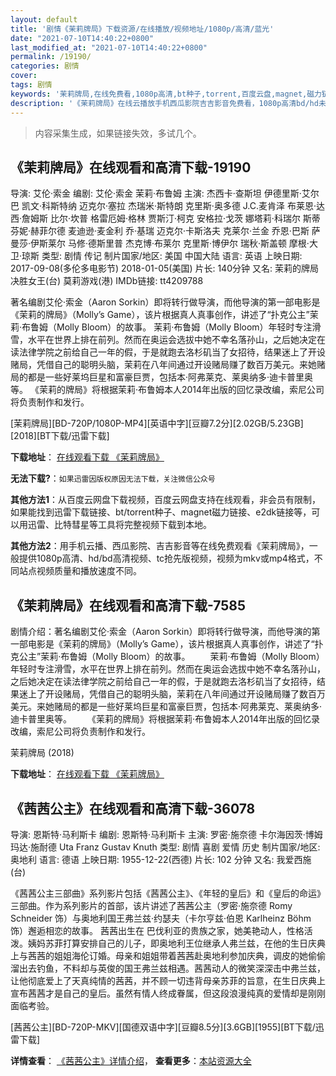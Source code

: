 ```yaml
---
layout: default
title: '剧情《茉莉牌局》下载资源/在线播放/视频地址/1080p/高清/蓝光'
date: "2021-07-10T14:40:22+0800"
last_modified_at: "2021-07-10T14:40:22+0800"
permalink: /19190/
categories: 剧情
cover:
tags: 剧情
keywords: '茉莉牌局,在线免费看,1080p高清,bt种子,torrent,百度云盘,magnet,磁力链,迅雷下载资源'
description: '《茉莉牌局》在线云播放手机西瓜影院吉吉影音免费看，1080p高清bd/hd未删减完整版和tc抢先枪版，mkv/mp4格式，附带bt/torrent种子、magnet/磁力链、百度云盘、网盘资源迅雷下载链接'
---
```


>内容采集生成，如果链接失效，多试几个。


## 《茉莉牌局》在线观看和高清下载-19190

导演: 艾伦·索金 编剧: 艾伦·索金 茉莉·布鲁姆 主演: 杰西卡·查斯坦 伊德里斯·艾尔巴 凯文·科斯特纳 迈克尔·塞拉 杰瑞米·斯特朗 克里斯·奥多德 J.C.麦肯泽 布莱恩·达西·詹姆斯 比尔·坎普 格雷厄姆·格林 贾斯汀·柯克 安格拉·戈茨 娜塔莉·科瑞尔 斯蒂芬妮·赫菲尔德 麦迪逊·麦金利 乔·基瑞 迈克尔·卡斯洛夫 克莱尔·兰金 乔恩·巴斯 萨曼莎·伊斯莱尔 马修·德斯里普 杰克博·布莱尔 克里斯·博伊尔 瑞秋·斯盖顿 摩根·大卫·琼斯 类型: 剧情 传记 制片国家/地区: 美国 中国大陆 语言: 英语 上映日期: 2017-09-08(多伦多电影节) 2018-01-05(美国) 片长: 140分钟 又名: 茉莉的牌局 决胜女王(台) 莫莉游戏(港) IMDb链接: tt4209788

著名编剧艾伦·索金（Aaron Sorkin）即将转行做导演，而他导演的第一部电影是《茉莉的牌局》（Molly’s Game），该片根据真人真事创作，讲述了“扑克公主”茉莉·布鲁姆（Molly Bloom）的故事。 茉莉·布鲁姆（Molly Bloom）年轻时专注滑雪，水平在世界上排在前列。然而在奥运会选拔中她不幸名落孙山，之后她决定在读法律学院之前给自己一年的假，于是就跑去洛杉矶当了女招待，结果迷上了开设赌局，凭借自己的聪明头脑，茉莉在八年间通过开设赌局赚了数百万美元。来她赌局的都是一些好莱坞巨星和富豪巨贾，包括本·阿弗莱克、莱奥纳多·迪卡普里奥等。 《茉莉的牌局》将根据茉莉·布鲁姆本人2014年出版的回忆录改编，索尼公司将负责制作和发行。


[茉莉牌局][BD-720P/1080P-MP4][英语中字][豆瓣7.2分][2.02GB/5.23GB][2018][BT下载/迅雷下载]

**下载地址**： [在线观看下载 《茉莉牌局》](https://www.btdx8.com/torrent/mlpj_2018.html) 


**无法下载?**：`如果迅雷因版权原因无法下载，关注微信公众号 `

**其他方法1**：从百度云网盘下载视频，百度云网盘支持在线观看，非会员有限制，如果能找到迅雷下载链接、bt/torrent种子、magnet磁力链接、e2dk链接等，可以用迅雷、比特彗星等工具将完整视频下载到本地。

**其他方法2**：用手机云播、西瓜影院、吉吉影音等在线免费观看《茉莉牌局》，一般提供1080p高清、hd/bd高清视频、tc抢先版视频，视频为mkv或mp4格式，不同站点视频质量和播放速度不同。


## 《茉莉牌局》在线观看和高清下载-7585

剧情介绍：著名编剧艾伦·索金（Aaron Sorkin）即将转行做导演，而他导演的第一部电影是《茉莉的牌局》（Molly’s Game），该片根据真人真事创作，讲述了“扑克公主”茉莉·布鲁姆（Molly Bloom）的故事。 　　茉莉·布鲁姆（Molly Bloom）年轻时专注滑雪，水平在世界上排在前列。然而在奥运会选拔中她不幸名落孙山，之后她决定在读法律学院之前给自己一年的假，于是就跑去洛杉矶当了女招待，结果迷上了开设赌局，凭借自己的聪明头脑，茉莉在八年间通过开设赌局赚了数百万美元。来她赌局的都是一些好莱坞巨星和富豪巨贾，包括本·阿弗莱克、莱奥纳多·迪卡普里奥等。 　　《茉莉的牌局》将根据茉莉·布鲁姆本人2014年出版的回忆录改编，索尼公司将负责制作和发行。


茉莉牌局 (2018)

**下载地址**： [在线观看下载 《茉莉牌局》](https://www.btbtdy.me/btdy/dy12606.html) 


## 《茜茜公主》在线观看和高清下载-36078

导演: 恩斯特·马利斯卡 编剧: 恩斯特·马利斯卡 主演: 罗密·施奈德 卡尔海因茨·博姆 玛达·施耐德 Uta Franz Gustav Knuth 类型: 剧情 喜剧 爱情 历史 制片国家/地区: 奥地利 语言: 德语 上映日期: 1955-12-22(西德) 片长: 102 分钟 又名: 我爱西施(台)

《茜茜公主三部曲》系列影片包括《茜茜公主》、《年轻的皇后》和《皇后的命运》三部曲。作为系列影片的首部，该片讲述了茜茜公主（罗密·施奈德 Romy Schneider 饰）与奥地利国王弗兰兹·约瑟夫（卡尔亨兹·伯恩 Karlheinz Böhm 饰）邂逅相恋的故事。 茜茜出生在 巴伐利亚的贵族之家，她美艳动人，性格活泼。姨妈苏菲打算安排自己的儿子，即奥地利王位继承人弗兰兹，在他的生日庆典上与茜茜的姐姐海伦订婚。母亲和姐姐带着茜茜赴奥地利参加庆典，调皮的她偷偷溜出去钓鱼，不料却与英俊的国王弗兰兹相遇。茜茜动人的微笑深深击中弗兰兹，让他彻底爱上了天真纯情的茜茜，并不顾一切违背母亲苏菲的旨意，在生日庆典上宣布茜茜才是自己的皇后。虽然有情人终成眷属，但这段浪漫纯真的爱情却是刚刚面临考验。


[茜茜公主][BD-720P-MKV][国德双语中字][豆瓣8.5分][3.6GB][1955][BT下载/迅雷下载]

**详情查看**： [《茜茜公主》详情介绍](/movie/36078/)， **查看更多**：[本站资源大全](/movie/t/all/)

